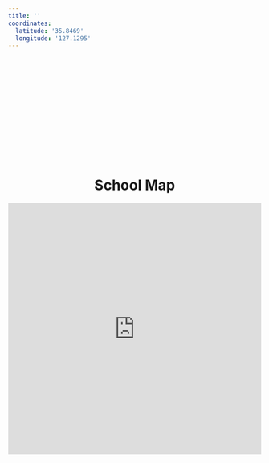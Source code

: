```yaml
---
title: ''
coordinates:
  latitude: '35.8469'
  longitude: '127.1295'
---
```

<style>
body {
  margin: 0; 
}

.header-image {
  background-image: url('https://images.unsplash.com/photo-1452421822248-d4c2b47f0c81');
  height: 200px;
  width: 100%; 
  background-size: cover;
  background-position: center;
}
</style>
<div class="header-image">

</div>

<h1 style="text-align: center;">School Map</h1> 

<iframe 
    width="100%" 
    height="500" 
    frameborder="0" 
    scrolling="no" 
    src="https://www.openstreetmap.org/export/embed.html?bbox=127.1255%2C35.8464%2C127.1335%2C35.8474&layer=mapnik&marker=35.8469%2C127.1295">
</iframe>
